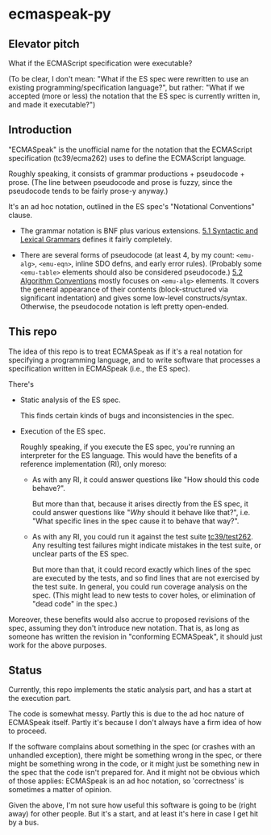 <!--
ecmaspeak-py/README.md:

Copyright (C) 2018  J. Michael Dyck <jmdyck@ibiblio.org>
-->

# ecmaspeak-py

## Elevator pitch

What if the ECMAScript specification were executable?

(To be clear, I don't mean:
"What if the ES spec were rewritten to use an existing programming/specification language?",
but rather:
"What if we accepted (more or less) the notation that the ES spec is currently written in, and made it executable?")

## Introduction

"ECMASpeak" is the unofficial name for the notation
that the ECMAScript specification (tc39/ecma262) uses
to define the ECMAScript language.

Roughly speaking, it consists of
grammar productions + pseudocode + prose.
(The line between pseudocode and prose is fuzzy,
since the pseudocode tends to be fairly prose-y anyway.)

It's an ad hoc notation,
outlined in the ES spec's "Notational Conventions" clause.

*   The grammar notation is BNF plus various extensions.
    [5.1 Syntactic and Lexical Grammars](https://tc39.github.io/ecma262/#sec-syntactic-and-lexical-grammars)
    defines it fairly completely.

*   There are several forms of pseudocode
    (at least 4, by my count: `<emu-alg>`, `<emu-eqn>`, inline SDO defns, and early error rules).
    (Probably some `<emu-table>` elements should also be considered pseudocode.)
    [5.2 Algorithm Conventions](https://tc39.github.io/ecma262/#sec-algorithm-conventions)
    mostly focuses on `<emu-alg>` elements.
    It covers the general appearance of their contents
    (block-structured via significant indentation)
    and gives some low-level constructs/syntax.
    Otherwise, the pseudocode notation is left pretty open-ended.

## This repo

The idea of this repo is to treat ECMASpeak
as if it's a real notation for specifying a programming language,
and to write software that processes
a specification written in ECMASpeak (i.e., the ES spec).

There's 

 *  Static analysis of the ES spec.

    This finds certain kinds of bugs and inconsistencies in the spec.

 *  Execution of the ES spec.

    Roughly speaking, if you execute the ES spec,
    you're running an interpreter for the ES language.
    This would have the benefits of a reference implementation (RI),
    only moreso:

    *   As with any RI, it could answer questions like "How should this code behave?".

        But more than that, because it arises directly from the ES spec,
        it could answer questions like "*Why* should it behave like that?",
        i.e. "What specific lines in the spec cause it to behave that way?".

    *   As with any RI, you could run it against the test suite
        [tc39/test262](https://github.com/tc39/test262/).
        Any resulting test failures might indicate mistakes in the test suite,
        or unclear parts of the ES spec. 

        But more than that, it could record exactly which lines of the spec
        are executed by the tests,
        and so find lines that are not exercised by the test suite.
        In general, you could run coverage analysis on the spec.
        (This might lead to new tests to cover holes,
        or elimination of "dead code" in the spec.)

Moreover, these benefits would also accrue to
proposed revisions of the spec,
assuming they don't introduce new notation.
That is, as long as someone has written the revision in "conforming ECMASpeak",
it should just work for the above purposes.

## Status

Currently, this repo implements the static analysis part,
and has a start at the execution part.

The code is somewhat messy.
Partly this is due to the ad hoc nature of ECMASpeak itself.
Partly it's because I don't always have a firm idea of how to proceed.

If the software complains about something in the spec
(or crashes with an unhandled exception),
there might be something wrong in the spec,
or there might be something wrong in the code,
or it might just be something new in the spec that the code isn't prepared for.
And it might not be obvious which of those applies:
ECMASpeak is an ad hoc notation,
so 'correctness' is sometimes a matter of opinion.

Given the above,
I'm not sure how useful this software
is going to be (right away) for other people.
But it's a start,
and at least it's here in case I get hit by a bus.

<!--
vim: sw=4 ts=4 expandtab
-->

